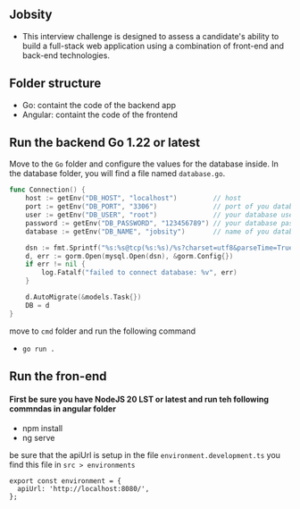 ## Jobsity

- This interview challenge is designed to assess a candidate's ability to build a full-stack web application using a combination of front-end
  and back-end technologies.

## Folder structure

- Go: containt the code of the backend app
- Angular: containt the code of the frontend

## Run the backend Go 1.22 or latest

Move to the `Go` folder and configure the values for the database inside. In the database folder, you will find a file named `database.go`.

```go
func Connection() {
	host := getEnv("DB_HOST", "localhost")         // host
	port := getEnv("DB_PORT", "3306")              // port of you database
	user := getEnv("DB_USER", "root")              // your database user
	password := getEnv("DB_PASSWORD", "123456789") // your database password
	database := getEnv("DB_NAME", "jobsity")       // name of you database

	dsn := fmt.Sprintf("%s:%s@tcp(%s:%s)/%s?charset=utf8&parseTime=True&loc=Local", user, password, host, port, database)
	d, err := gorm.Open(mysql.Open(dsn), &gorm.Config{})
	if err != nil {
		log.Fatalf("failed to connect database: %v", err)
	}

	d.AutoMigrate(&models.Task{})
	DB = d
}
```

move to `cmd` folder and run the following command

- `go run .`

## Run the fron-end

#### First be sure you have NodeJS 20 LST or latest and run teh following commndas in angular folder

- npm install
- ng serve

be sure that the apiUrl is setup in the file `environment.development.ts` you find this file in `src > environments`

```TS
export const environment = {
  apiUrl: 'http://localhost:8080/',
};
```
